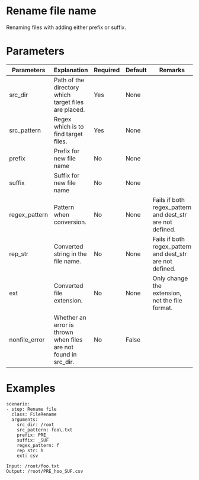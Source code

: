 # Rename file name
Renaming files with adding either prefix or suffix.

# Parameters
|Parameters|Explanation|Required|Default|Remarks|
|----------|-----------|--------|-------|-------|
|src_dir|Path of the directory which target files are placed.|Yes|None||
|src_pattern|Regex which is to find target files.|Yes|None||
|prefix|Prefix for new file name|No|None||
|suffix|Suffix for new file name|No|None||
|regex_pattern|Pattern when conversion.|No|None|Fails if both regex_pattern and dest_str are not defined.|
|rep_str|Converted string in the file name.|No|None|Fails if both regex_pattern and dest_str are not defined.|
|ext|Converted file extension.|No|None|Only change the extension, not the file format.|
|nonfile_error|Whether an error is thrown when files are not found in src_dir.|No|False||

# Examples
```
scenario:
- step: Rename file
  class: FileRename
  arguments:
    src_dir: /root
    src_pattern: foo\.txt
    prefix: PRE_
    suffix: _SUF
    regex_pattern: f
    rep_str: h
    ext: csv

Input: /root/foo.txt
Output: /root/PRE_hoo_SUF.csv
```